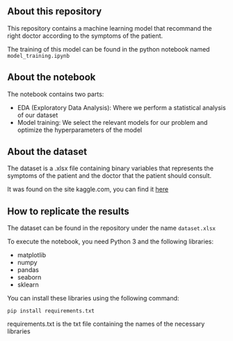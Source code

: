 ## About this repository

This repository contains a machine learning model that recommand the right doctor according to the symptoms of the patient.

The training of this model can be found in the python notebook named `model_training.ipynb`

## About the notebook

The notebook contains two parts:

* EDA (Exploratory Data Analysis): Where we perform a statistical analysis of our dataset
* Model training: We select the relevant models for our problem and optimize the hyperparameters of the model

## About the dataset

The dataset is a .xlsx file containing binary variables that represents the symptoms of the patient and the doctor that the patient should consult.

It was found on the site kaggle.com, you can find it [here](https://www.kaggle.com/datasets/ebrahimelgazar/doctor-specialist-recommendation-system)

## How to replicate the results

The dataset can be found in the repository under the name `dataset.xlsx`

To execute the notebook, you need Python 3 and the following libraries:

* matplotlib
* numpy
* pandas
* seaborn
* sklearn

You can install these libraries using the following command:

```shell
pip install requirements.txt
```

requirements.txt is the txt file containing the names of the necessary libraries